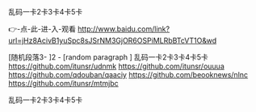 
乱码一卡2卡3卡4卡5卡




👉-点-此-进-入-观看  http://www.baidu.com/link?url=jHz8AcivB1yuSpc8sJSrNM3GjOR6OSPiMLRbBTcVT1O&wd




[随机段落3-
]2 - [random paragraph
]
乱码一卡2卡3卡4卡5卡 https://github.com/itunsr/udnmk
https://github.com/itunsr/ouuua
https://github.com/qdouban/qaaciy
https://github.com/beooknews/nlnc
https://github.com/itunsr/mtmjbc





乱码一卡2卡3卡4卡5卡

